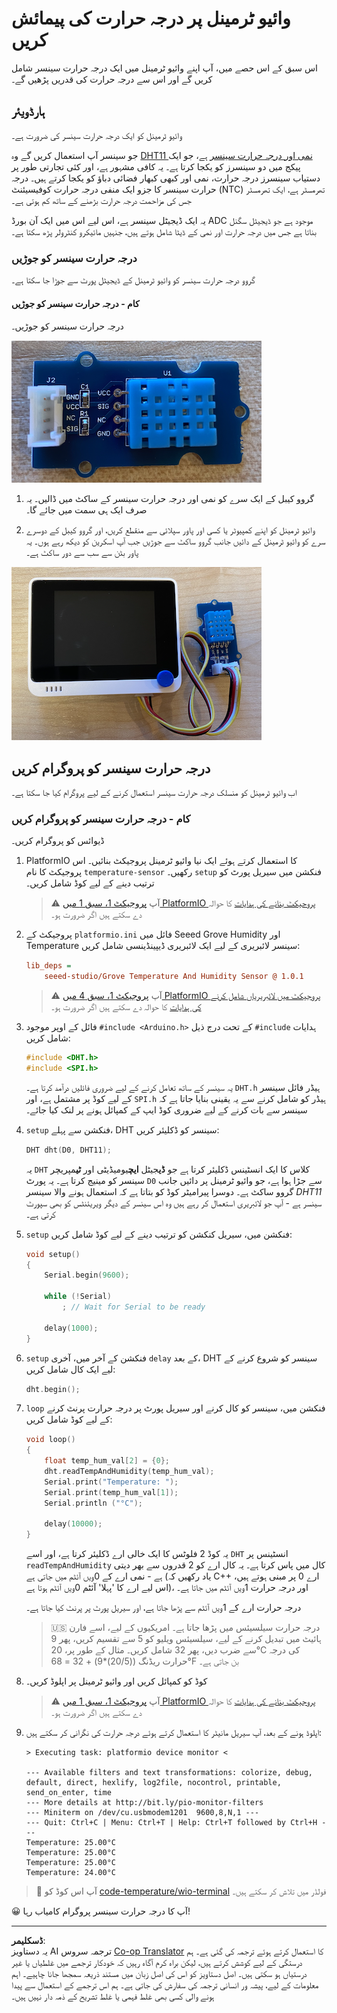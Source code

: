 <!--
CO_OP_TRANSLATOR_METADATA:
{
  "original_hash": "59263d094f20b302053888cd236880c3",
  "translation_date": "2025-08-26T22:17:52+00:00",
  "source_file": "2-farm/lessons/1-predict-plant-growth/wio-terminal-temp.md",
  "language_code": "ur"
}
-->
# وائیو ٹرمینل پر درجہ حرارت کی پیمائش کریں

اس سبق کے اس حصے میں، آپ اپنے وائیو ٹرمینل میں ایک درجہ حرارت سینسر شامل کریں گے اور اس سے درجہ حرارت کی قدریں پڑھیں گے۔

## ہارڈویئر

وائیو ٹرمینل کو ایک درجہ حرارت سینسر کی ضرورت ہے۔

جو سینسر آپ استعمال کریں گے وہ [DHT11 نمی اور درجہ حرارت سینسر](https://www.seeedstudio.com/Grove-Temperature-Humidity-Sensor-DHT11.html) ہے، جو ایک پیکج میں دو سینسرز کو یکجا کرتا ہے۔ یہ کافی مشہور ہے، اور کئی تجارتی طور پر دستیاب سینسرز درجہ حرارت، نمی اور کبھی کبھار فضائی دباؤ کو یکجا کرتے ہیں۔ درجہ حرارت سینسر کا جزو ایک منفی درجہ حرارت کوفیسیئنٹ (NTC) تھرمسٹر ہے، ایک تھرمسٹر جس کی مزاحمت درجہ حرارت بڑھنے کے ساتھ کم ہوتی ہے۔

یہ ایک ڈیجیٹل سینسر ہے، اس لیے اس میں ایک آن بورڈ ADC موجود ہے جو ڈیجیٹل سگنل بناتا ہے جس میں درجہ حرارت اور نمی کے ڈیٹا شامل ہوتے ہیں، جنہیں مائیکرو کنٹرولر پڑھ سکتا ہے۔

### درجہ حرارت سینسر کو جوڑیں

گروو درجہ حرارت سینسر کو وائیو ٹرمینل کے ڈیجیٹل پورٹ سے جوڑا جا سکتا ہے۔

#### کام - درجہ حرارت سینسر کو جوڑیں

درجہ حرارت سینسر کو جوڑیں۔

![گروو درجہ حرارت سینسر](../../../../../translated_images/grove-dht11.07f8eafceee170043efbb53e1d15722bd4e00fbaa9ff74290b57e9f66eb82c17.ur.png)

1. گروو کیبل کے ایک سرے کو نمی اور درجہ حرارت سینسر کے ساکٹ میں ڈالیں۔ یہ صرف ایک ہی سمت میں جائے گا۔

1. وائیو ٹرمینل کو اپنے کمپیوٹر یا کسی اور پاور سپلائی سے منقطع کریں، اور گروو کیبل کے دوسرے سرے کو وائیو ٹرمینل کے دائیں جانب گروو ساکٹ سے جوڑیں جب آپ اسکرین کو دیکھ رہے ہوں۔ یہ پاور بٹن سے سب سے دور ساکٹ ہے۔

![گروو درجہ حرارت سینسر دائیں جانب ساکٹ سے جڑا ہوا](../../../../../translated_images/wio-temperature-sensor.2934928f38c7f79a68d24879d2c8986c78244696f931e2e33c293f426ecdc0ad.ur.png)

## درجہ حرارت سینسر کو پروگرام کریں

اب وائیو ٹرمینل کو منسلک درجہ حرارت سینسر استعمال کرنے کے لیے پروگرام کیا جا سکتا ہے۔

### کام - درجہ حرارت سینسر کو پروگرام کریں

ڈیوائس کو پروگرام کریں۔

1. PlatformIO کا استعمال کرتے ہوئے ایک نیا وائیو ٹرمینل پروجیکٹ بنائیں۔ اس پروجیکٹ کا نام `temperature-sensor` رکھیں۔ `setup` فنکشن میں سیریل پورٹ کو ترتیب دینے کے لیے کوڈ شامل کریں۔

    > ⚠️ آپ [پروجیکٹ 1، سبق 1 میں PlatformIO پروجیکٹ بنانے کی ہدایات](../../../1-getting-started/lessons/1-introduction-to-iot/wio-terminal.md#create-a-platformio-project) کا حوالہ دے سکتے ہیں اگر ضرورت ہو۔

1. پروجیکٹ کے `platformio.ini` فائل میں Seeed Grove Humidity اور Temperature سینسر لائبریری کے لیے ایک لائبریری ڈیپینڈینسی شامل کریں:

    ```ini
    lib_deps =
        seeed-studio/Grove Temperature And Humidity Sensor @ 1.0.1
    ```

    > ⚠️ آپ [پروجیکٹ 1، سبق 4 میں PlatformIO پروجیکٹ میں لائبریریاں شامل کرنے کی ہدایات](../../../1-getting-started/lessons/4-connect-internet/wio-terminal-mqtt.md#install-the-wifi-and-mqtt-arduino-libraries) کا حوالہ دے سکتے ہیں اگر ضرورت ہو۔

1. فائل کے اوپر موجود `#include <Arduino.h>` کے تحت درج ذیل `#include` ہدایات شامل کریں:

    ```cpp
    #include <DHT.h>
    #include <SPI.h>
    ```

    یہ سینسر کے ساتھ تعامل کرنے کے لیے ضروری فائلیں درآمد کرتا ہے۔ `DHT.h` ہیڈر فائل سینسر کے لیے کوڈ پر مشتمل ہے، اور `SPI.h` ہیڈر کو شامل کرنے سے یہ یقینی بنایا جاتا ہے کہ سینسر سے بات کرنے کے لیے ضروری کوڈ ایپ کے کمپائل ہونے پر لنک کیا جائے۔

1. `setup` فنکشن سے پہلے، DHT سینسر کو ڈکلیئر کریں:

    ```cpp
    DHT dht(D0, DHT11);
    ```

    یہ `DHT` کلاس کا ایک انسٹینس ڈکلیئر کرتا ہے جو **ڈی**جیٹل **ایچ**یومیڈیٹی اور **ٹی**مپریچر سینسر کو مینیج کرتا ہے۔ یہ پورٹ `D0` سے جڑا ہوا ہے، جو وائیو ٹرمینل پر دائیں جانب گروو ساکٹ ہے۔ دوسرا پیرامیٹر کوڈ کو بتاتا ہے کہ استعمال ہونے والا سینسر *DHT11* سینسر ہے - آپ جو لائبریری استعمال کر رہے ہیں وہ اس سینسر کے دیگر ویریئنٹس کو بھی سپورٹ کرتی ہے۔

1. `setup` فنکشن میں، سیریل کنکشن کو ترتیب دینے کے لیے کوڈ شامل کریں:

    ```cpp
    void setup()
    {
        Serial.begin(9600);
    
        while (!Serial)
            ; // Wait for Serial to be ready
    
        delay(1000);
    }
    ```

1. `setup` فنکشن کے آخر میں، آخری `delay` کے بعد، DHT سینسر کو شروع کرنے کے لیے ایک کال شامل کریں:

    ```cpp
    dht.begin();
    ```

1. `loop` فنکشن میں، سینسر کو کال کرنے اور سیریل پورٹ پر درجہ حرارت پرنٹ کرنے کے لیے کوڈ شامل کریں:

    ```cpp
    void loop()
    {
        float temp_hum_val[2] = {0};
        dht.readTempAndHumidity(temp_hum_val);
        Serial.print("Temperature: ");
        Serial.print(temp_hum_val[1]);
        Serial.println ("°C");
    
        delay(10000);
    }
    ```

    یہ کوڈ 2 فلوٹس کا ایک خالی ارے ڈکلیئر کرتا ہے، اور اسے `DHT` انسٹینس پر `readTempAndHumidity` کال میں پاس کرتا ہے۔ یہ کال ارے کو 2 قدروں سے بھر دیتی ہے - نمی ارے کے 0ویں آئٹم میں جاتی ہے (یاد رکھیں کہ C++ ارے 0 پر مبنی ہوتے ہیں، اس لیے ارے کا 'پہلا' آئٹم 0ویں آئٹم ہوتا ہے)، اور درجہ حرارت 1ویں آئٹم میں جاتا ہے۔

    درجہ حرارت ارے کے 1ویں آئٹم سے پڑھا جاتا ہے، اور سیریل پورٹ پر پرنٹ کیا جاتا ہے۔

    > 🇺🇸 درجہ حرارت سیلسیئس میں پڑھا جاتا ہے۔ امریکیوں کے لیے، اسے فارن ہائیٹ میں تبدیل کرنے کے لیے، سیلسیئس ویلیو کو 5 سے تقسیم کریں، پھر 9 سے ضرب دیں، پھر 32 شامل کریں۔ مثال کے طور پر، 20°C کی درجہ حرارت ریڈنگ ((20/5)*9) + 32 = 68°F بن جاتی ہے۔

1. کوڈ کو کمپائل کریں اور وائیو ٹرمینل پر اپلوڈ کریں۔

    > ⚠️ آپ [پروجیکٹ 1، سبق 1 میں PlatformIO پروجیکٹ بنانے کی ہدایات](../../../1-getting-started/lessons/1-introduction-to-iot/wio-terminal.md#write-the-hello-world-app) کا حوالہ دے سکتے ہیں اگر ضرورت ہو۔

1. اپلوڈ ہونے کے بعد، آپ سیریل مانیٹر کا استعمال کرتے ہوئے درجہ حرارت کی نگرانی کر سکتے ہیں:

    ```output
    > Executing task: platformio device monitor <
    
    --- Available filters and text transformations: colorize, debug, default, direct, hexlify, log2file, nocontrol, printable, send_on_enter, time
    --- More details at http://bit.ly/pio-monitor-filters
    --- Miniterm on /dev/cu.usbmodem1201  9600,8,N,1 ---
    --- Quit: Ctrl+C | Menu: Ctrl+T | Help: Ctrl+T followed by Ctrl+H ---
    Temperature: 25.00°C
    Temperature: 25.00°C
    Temperature: 25.00°C
    Temperature: 24.00°C
    ```

> 💁 آپ اس کوڈ کو [code-temperature/wio-terminal](../../../../../2-farm/lessons/1-predict-plant-growth/code-temperature/wio-terminal) فولڈر میں تلاش کر سکتے ہیں۔

😀 آپ کا درجہ حرارت سینسر پروگرام کامیاب رہا!

---

**ڈسکلیمر**:  
یہ دستاویز AI ترجمہ سروس [Co-op Translator](https://github.com/Azure/co-op-translator) کا استعمال کرتے ہوئے ترجمہ کی گئی ہے۔ ہم درستگی کے لیے کوشش کرتے ہیں، لیکن براہ کرم آگاہ رہیں کہ خودکار ترجمے میں غلطیاں یا غیر درستیاں ہو سکتی ہیں۔ اصل دستاویز کو اس کی اصل زبان میں مستند ذریعہ سمجھا جانا چاہیے۔ اہم معلومات کے لیے، پیشہ ور انسانی ترجمہ کی سفارش کی جاتی ہے۔ ہم اس ترجمے کے استعمال سے پیدا ہونے والی کسی بھی غلط فہمی یا غلط تشریح کے ذمہ دار نہیں ہیں۔